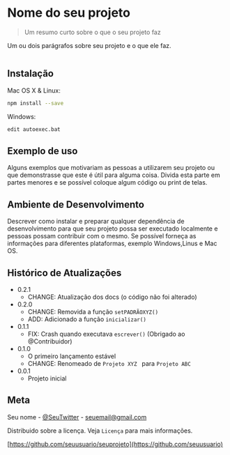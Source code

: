 # Nome do seu projeto
> Um resumo curto sobre o que o seu projeto faz

Um ou dois parágrafos sobre seu projeto e o que ele faz.

![]()

## Instalação

Mac OS X & Linux:

```sh
npm install --save
```

Windows:

```sh
edit autoexec.bat
```

## Exemplo de uso

Alguns exemplos que motivariam as pessoas a utilizarem seu projeto ou que demonstrasse que este é útil para alguma coisa. Divida esta parte em partes menores e se possível coloque algum código ou print de telas.

## Ambiente de Desenvolvimento

Descrever como instalar e preparar qualquer dependência de desenvolvimento para que seu projeto possa ser executado localmente e pessoas possam contribuir com o mesmo. Se possível forneça as informações para diferentes plataformas, exemplo Windows,Linus e Mac OS.

## Histórico de Atualizações

* 0.2.1
    * CHANGE: Atualização dos docs (o código não foi alterado)
* 0.2.0
    * CHANGE: Removida a função `setPADRÃOXYZ()`
    * ADD: Adicionado a função `inicializar()`
* 0.1.1
    * FIX: Crash quando executava `escrever()` (Obrigado ao @Contribuidor)
* 0.1.0
    * O primeiro lançamento estável
    * CHANGE: Renomeado de `Projeto XYZ ` para `Projeto ABC`
* 0.0.1
    * Projeto inicial

## Meta

Seu nome - [@SeuTwitter](https://twitter.com/seu) - seuemail@gmail.com

Distribuido sobre a licença. Veja `Licença` para mais informações.

[https://github.com/seuusuario/seuprojeto](https://github.com/seuusuario)
